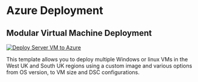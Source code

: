 # Azure Deployment

## Modular Virtual Machine Deployment

[![Deploy Server VM to Azure](https://aka.ms/deploytoazurebutton)](https://portal.azure.com/#create/Microsoft.Template/uri/https%3A%2F%2Fraw.githubusercontent.com%2Fbalticapprenticeships%2Fazuredeployment%2Fmain%2FDeploymentTemp%2FserverMain.json/createUIDefinitionUri/https%3A%2F%2Fraw.githubusercontent.com%2Fbalticapprenticeships%2Fazuredeployment%2Fmain%2FDeploymentTemp%2FuiDefinition.json)

This template allows you to deploy multiple Windows or linux VMs in the West UK and South UK regions using a custom image and various options from OS version, to VM size and DSC configurations.
